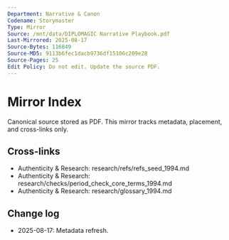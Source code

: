 ```yaml
---
Department: Narrative & Canon
Codename: Storymaster
Type: Mirror
Source: /mnt/data/DIPLOMAGIC Narrative Playbook.pdf
Last-Mirrored: 2025-08-17
Source-Bytes: 116849
Source-MD5: 9113b6fec1dacb9736df15106c209e28
Source-Pages: 25
Edit Policy: Do not edit. Update the source PDF.
---
```



# Mirror Index
Canonical source stored as PDF. This mirror tracks metadata, placement, and cross-links only.

## Cross-links
- Authenticity & Research: research/refs/refs_seed_1994.md
- Authenticity & Research: research/checks/period_check_core_terms_1994.md
- Authenticity & Research: research/glossary_1994.md

## Change log
- 2025-08-17: Metadata refresh.

